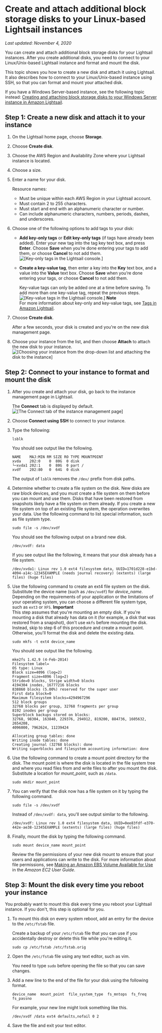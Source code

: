 # Create and attach additional block storage disks to your Linux\-based Lightsail instances<a name="create-and-attach-additional-block-storage-disks-linux-unix"></a>

 *Last updated: November 4, 2020* 

You can create and attach additional block storage disks for your Lightsail instances\. After you create additional disks, you need to connect to your Linux/Unix\-based Lightsail instance and format and mount the disk\.

This topic shows you how to create a new disk and attach it using Lightsail\. It also describes how to connect to your Linux/Unix\-based instance using SSH, so that you can format and mount your attached disk\.

If you have a Windows Server\-based instance, see the following topic instead: [Creating and attaching block storage disks to your Windows Server instance in Amazon Lightsail](create-and-attach-additional-block-storage-disks-windows.md)\.

## Step 1: Create a new disk and attach it to your instance<a name="create-attach-new-disk-to-linux-unix-instance"></a>

1. On the Lightsail home page, choose **Storage**\.

1. Choose **Create disk**\.

1. Choose the AWS Region and Availability Zone where your Lightsail instance is located\.

1. Choose a size\.

1. Enter a name for your disk\.

   Resource names:
   + Must be unique within each AWS Region in your Lightsail account\.
   + Must contain 2 to 255 characters\.
   + Must start and end with an alphanumeric character or number\.
   + Can include alphanumeric characters, numbers, periods, dashes, and underscores\.

1. Choose one of the following options to add tags to your disk:
   + **Add key\-only tags** or **Edit key\-only tags** \(if tags have already been added\)\. Enter your new tag into the tag key text box, and press **Enter**\. Choose **Save** when you’re done entering your tags to add them, or choose **Cancel** to not add them\.  
![\[Key-only tags in the Lightsail console.\]](https://d9yljz1nd5001.cloudfront.net/en_us/c61ab0669fef62b2778d591e8e619b4d/images/amazon-lightsail-key-only-tags.png)
   + **Create a key\-value tag**, then enter a key into the **Key** text box, and a value into the **Value** text box\. Choose **Save** when you’re done entering your tags, or choose **Cancel** to not add them\.

     Key\-value tags can only be added one at a time before saving\. To add more than one key\-value tag, repeat the previous steps\.  
![\[Key-value tags in the Lightsail console.\]](https://d9yljz1nd5001.cloudfront.net/en_us/c61ab0669fef62b2778d591e8e619b4d/images/amazon-lightsail-key-value-tag.png)
**Note**  
For more information about key\-only and key\-value tags, see [Tags in Amazon Lightsail](amazon-lightsail-tags.md)\.

1. Choose **Create disk**\.

   After a few seconds, your disk is created and you're on the new disk management page\.

1. Choose your instance from the list, and then choose **Attach** to attach the new disk to your instance\.  
![\[Choosing your instance from the drop-down list and attaching the disk to the instance\]](https://d9yljz1nd5001.cloudfront.net/en_us/c61ab0669fef62b2778d591e8e619b4d/images/animated-gif-attach-disk-to-linux-wordpress-instance.gif)

## Step 2: Connect to your instance to format and mount the disk<a name="connect-to-linux-unix-instance-using-ssh-format-mount-disk"></a>

1. After you create and attach your disk, go back to the instance management page in Lightsail\.

   The **Connect** tab is displayed by default\.  
![\[The Connect tab of the instance management page\]](https://d9yljz1nd5001.cloudfront.net/en_us/c61ab0669fef62b2778d591e8e619b4d/images/lightsail-instance-management-page-connect-tab.png)

1. Choose **Connect using SSH** to connect to your instance\.

1. Type the following:

   ```
   lsblk
   ```

   You should see output like the following\.

   ```
   NAME    MAJ:MIN RM SIZE RO TYPE MOUNTPOINT
   xvda    202:0    0  80G  0 disk
   └─xvda1 202:1    0  80G  0 part /
   xvdf    202:80   0  64G  0 disk
   ```

   The output of `lsblk` removes the `/dev/` prefix from disk paths\.

1. Determine whether to create a file system on the disk\. New disks are raw block devices, and you must create a file system on them before you can mount and use them\. Disks that have been restored from snapshots likely have a file system on them already\. If you create a new file system on top of an existing file system, the operation overwrites your data\. Use the following command to list special information, such as file system type\.

   ```
   sudo file -s /dev/xvdf
   ```

   You should see the following output on a brand new disk\.

   ```
   /dev/xvdf: data
   ```

   If you see output like the following, it means that your disk already has a file system\.

   ```
   /dev/xvda1: Linux rev 1.0 ext4 filesystem data, UUID=1701d228-e1bd-4094-a14c-12345EXAMPLE (needs journal recovery) (extents) (large files) (huge files)
   ```

1. Use the following command to create an ext4 file system on the disk\. Substitute the device name \(such as `/dev/xvdf`\) for *device\_name*\. Depending on the requirements of your application or the limitations of your operating system, you can choose a different file system type, such as `ext3` or `XFS`\.
**Important**  
This step assumes that you're mounting an empty disk\. If you're mounting a disk that already has data on it \(for example, a disk that was restored from a snapshot\), don't use `mkfs` before mounting the disk\. Instead, skip to step 6 of this procedure and create a mount point\. Otherwise, you'll format the disk and delete the existing data\.

   ```
   sudo mkfs -t ext4 device_name
   ```

   You should see output like the following\.

   ```
   mke2fs 1.42.9 (4-Feb-2014)
   Filesystem label=
   OS type: Linux
   Block size=4096 (log=2)
   Fragment size=4096 (log=2)
   Stride=0 blocks, Stripe width=0 blocks
   4194304 inodes, 16777216 blocks
   838860 blocks (5.00%) reserved for the super user
   First data block=0
   Maximum filesystem blocks=4294967296
   512 block groups
   32768 blocks per group, 32768 fragments per group
   8192 inodes per group
   Superblock backups stored on blocks:
   32768, 98304, 163840, 229376, 294912, 819200, 884736, 1605632, 2654208,
   4096000, 7962624, 11239424
   
   Allocating group tables: done
   Writing inode tables: done
   Creating journal (32768 blocks): done
   Writing superblocks and filesystem accounting information: done
   ```

1. Use the following command to create a mount point directory for the disk\. The mount point is where the disk is located in the file system tree and where you read files from and write files to after you mount the disk\. Substitute a location for *mount\_point*, such as `/data`\.

   ```
   sudo mkdir mount_point
   ```

1. You can verify that the disk now has a file system on it by typing the following command\.

   ```
   sudo file -s /dev/xvdf
   ```

   Instead of `/dev/xvdf: data`, you'll see output similar to the following\.

   ```
   /dev/xvdf: Linux rev 1.0 ext4 filesystem data, UUID=0ee83fdf-e370-442e-ae38-12345EXAMPLE (extents) (large files) (huge files)
   ```

1. Finally, mount the disk by typing the following command\.

   ```
   sudo mount device_name mount_point
   ```

   Review the file permissions of your new disk mount to ensure that your users and applications can write to the disk\. For more information about file permissions, see [Making an Amazon EBS Volume Available for Use](http://docs.aws.amazon.com/AWSEC2/latest/UserGuide/ebs-using-volumes.html) in the *Amazon EC2 User Guide*\.

## Step 3: Mount the disk every time you reboot your instance<a name="mount-disk-every-time-reboot-instance-linux-unix"></a>

You probably want to mount this disk every time you reboot your Lightsail instance\. If you don't, this step is optional for you\.

1. To mount this disk on every system reboot, add an entry for the device to the `/etc/fstab` file\.

   Create a backup of your `/etc/fstab` file that you can use if you accidentally destroy or delete this file while you're editing it\.

   ```
   sudo cp /etc/fstab /etc/fstab.orig
   ```

1. Open the `/etc/fstab` file using any text editor, such as vim\.

   You need to type `sudo` before opening the file so that you can save changes\.

1. Add a new line to the end of the file for your disk using the following format\.

   ```
   device_name  mount_point  file_system_type  fs_mntops  fs_freq  fs_passno
   ```

   For example, your new line might look something like this\.

   ```
   /dev/xvdf /data ext4 defaults,nofail 0 2
   ```

1. Save the file and exit your text editor\.